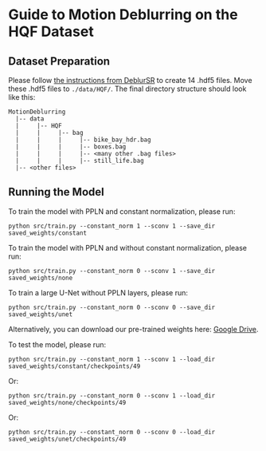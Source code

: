# Guide to Motion Deblurring on the HQF Dataset

## Dataset Preparation
Please follow [the instructions from DeblurSR](https://github.com/chensong1995/DeblurSR/blob/main/HQF_Dataset.md) to create 14 .hdf5 files. Move these .hdf5 files to `./data/HQF/`. The final directory structure should look like this:
```
MotionDeblurring
  |-- data
  |     |-- HQF
  |     |     |-- bag
  |     |     |     |-- bike_bay_hdr.bag
  |     |     |     |-- boxes.bag
  |     |     |     |-- <many other .bag files>
  |     |     |     |-- still_life.bag
  |-- <other files>
```

## Running the Model

To train the model with PPLN and constant normalization, please run:
```
python src/train.py --constant_norm 1 --sconv 1 --save_dir saved_weights/constant
```

To train the model with PPLN and without constant normalization, please run:
```
python src/train.py --constant_norm 0 --sconv 1 --save_dir saved_weights/none
```

To train a large U-Net without PPLN layers, please run:
```
python src/train.py --constant_norm 0 --sconv 0 --save_dir saved_weights/unet
```

Alternatively, you can download our pre-trained weights here: [Google Drive](https://drive.google.com/file/d/1WIXWEg0wIol6tlZi6Ni8w5fOKp0HgNY_/view?usp=sharing).

To test the model, please run:
```
python src/train.py --constant_norm 1 --sconv 1 --load_dir saved_weights/constant/checkpoints/49
```

Or:
```
python src/train.py --constant_norm 0 --sconv 1 --load_dir saved_weights/none/checkpoints/49
```

Or:
```
python src/train.py --constant_norm 0 --sconv 0 --load_dir saved_weights/unet/checkpoints/49
```
